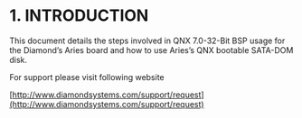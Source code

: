 # 1. INTRODUCTION

This document details the steps involved in QNX 7.0-32-Bit BSP usage for the Diamond’s Aries board and how to use Aries’s QNX bootable SATA-DOM disk.

For support please visit following website

[http://www.diamondsystems.com/support/request](http://www.diamondsystems.com/support/request)
